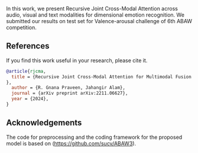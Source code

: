In this work, we present Recursive Joint Cross-Modal Attention across audio, visual and text modalities for dimensional emotion recognition. We submitted our results on test set for Valence-arousal challenge of 6th ABAW competition. 

## References
If you find this work useful in your research, please cite it.
```bibtex
@article{rjcma,
  title = {Recursive Joint Cross-Modal Attention for Multimodal Fusion in Dimensional Emotion Recognition
},
  author = {R. Gnana Praveen, Jahangir Alam},
  journal = {arXiv preprint arXiv:2211.06627},
  year = {2024},
}
```

## Acknowledgements

The code for preprocessing and the coding framework for the proposed model is based on (https://github.com/sucv/ABAW3).
